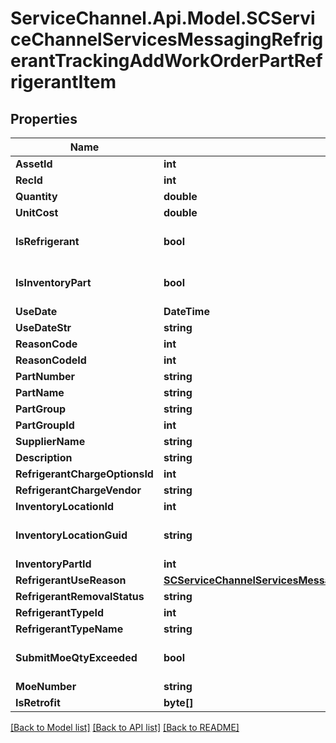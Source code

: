 # ServiceChannel.Api.Model.SCServiceChannelServicesMessagingRefrigerantTrackingAddWorkOrderPartRefrigerantItem

## Properties

Name | Type | Description | Notes
------------ | ------------- | ------------- | -------------
**AssetId** | **int** |  | [optional] 
**RecId** | **int** |  | [optional] 
**Quantity** | **double** |  | [optional] 
**UnitCost** | **double** |  | [optional] 
**IsRefrigerant** | **bool** |  | [optional] [default to false]
**IsInventoryPart** | **bool** |  | [optional] [default to false]
**UseDate** | **DateTime** |  | [optional] 
**UseDateStr** | **string** |  | [optional] 
**ReasonCode** | **int** |  | [optional] 
**ReasonCodeId** | **int** |  | [optional] 
**PartNumber** | **string** |  | [optional] 
**PartName** | **string** |  | [optional] 
**PartGroup** | **string** |  | [optional] 
**PartGroupId** | **int** |  | [optional] 
**SupplierName** | **string** |  | [optional] 
**Description** | **string** |  | [optional] 
**RefrigerantChargeOptionsId** | **int** |  | [optional] 
**RefrigerantChargeVendor** | **string** |  | [optional] 
**InventoryLocationId** | **int** |  | [optional] 
**InventoryLocationGuid** | **string** | GUID of the inventory location | [optional] 
**InventoryPartId** | **int** |  | [optional] 
**RefrigerantUseReason** | [**SCServiceChannelServicesMessagingRefrigerantTrackingRefrigerantUseReasonCode**](SCServiceChannelServicesMessagingRefrigerantTrackingRefrigerantUseReasonCode.md) |  | [optional] 
**RefrigerantRemovalStatus** | **string** |  | [optional] 
**RefrigerantTypeId** | **int** |  | [optional] 
**RefrigerantTypeName** | **string** |  | [optional] 
**SubmitMoeQtyExceeded** | **bool** |  | [optional] [default to false]
**MoeNumber** | **string** |  | [optional] 
**IsRetrofit** | **byte[]** |  | [optional] 

[[Back to Model list]](../README.md#documentation-for-models) [[Back to API list]](../README.md#documentation-for-api-endpoints) [[Back to README]](../README.md)

